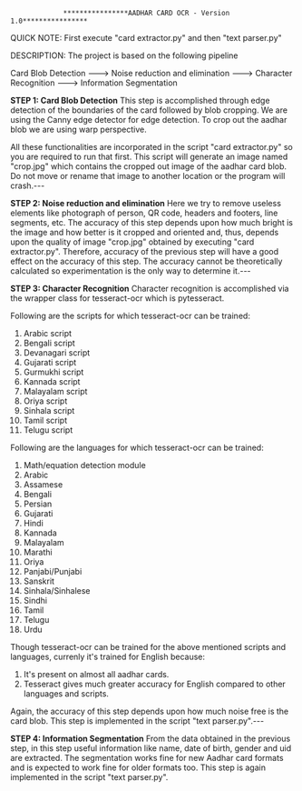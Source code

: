                  ****************AADHAR CARD OCR - Version 1.0****************

QUICK NOTE: First execute "card extractor.py" and then "text parser.py"

DESCRIPTION:
The project is based on the following pipeline

  Card Blob Detection --->  Noise reduction and elimination --->  Character Recognition --->  Information Segmentation

**STEP 1: Card Blob Detection**
This step is accomplished through edge detection of the boundaries of the card followed by blob
cropping. We are using the Canny edge detector for edge detection. To crop out the aadhar blob
we are using warp perspective.

All these functionalities are incorporated in the script "card extractor.py" so you are required
to run that first. This script will generate an image named "crop.jpg" which contains the cropped
out image of the aadhar card blob. Do not move or rename that image to another location or the
program will crash.---

**STEP 2: Noise reduction and elimination**
Here we try to remove useless elements like photograph of person, QR code, headers and footers,
line segments, etc. The accuracy of this step depends upon how much bright is the image and how
better is it cropped and oriented and, thus, depends upon the quality of image "crop.jpg" obtained
by executing "card extractor.py". Therefore, accuracy of the previous step will have a good effect
on the accuracy of this step. The accuracy cannot be theoretically calculated so experimentation is
the only way to determine it.---

**STEP 3: Character Recognition**
Character recognition is accomplished via the wrapper class for tesseract-ocr which is pytesseract.

Following are the scripts for which tesseract-ocr can be trained:
1.  Arabic script
2.  Bengali script
3.  Devanagari script
4.  Gujarati script
5.  Gurmukhi script
6.  Kannada script
7.  Malayalam script
8.  Oriya script
9.  Sinhala script
10. Tamil script
11. Telugu script

Following are the languages for which  tesseract-ocr can be trained:
1.  Math/equation detection module
2.  Arabic
3.  Assamese
4.  Bengali
5.  Persian
6.  Gujarati
7.  Hindi
8.  Kannada
9.  Malayalam
10. Marathi
11. Oriya
12. Panjabi/Punjabi
13. Sanskrit
14. Sinhala/Sinhalese
15. Sindhi
16. Tamil
17. Telugu
18. Urdu

Though tesseract-ocr can be trained for the above mentioned scripts and languages, currenly it's trained 
for English because:
1. It's present on almost all aadhar cards.
2. Tesseract gives much greater accuracy for English compared to other languages and scripts.

Again, the accuracy of this step depends upon how much noise free is the card blob.
This step is implemented in the script "text parser.py".---

**STEP 4: Information Segmentation**
From the data obtained in the previous step, in this step useful information like name, date of birth,
gender and uid are extracted. The segmentation works fine for new Aadhar card formats and is expected
to work fine for older formats too. This step is again implemented in the script "text parser.py".
